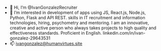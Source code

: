 - 👋 Hi, I’m @IvanGonzalezRecruiter
- 👀 I’m interested in development of apps  using JS, React.js, Node.js, Python, Flask and API REST. skills in IT recruitment and information technologies, hiring, psychometry and mentoring. I am an innovative, creative and active person who always takes projects to high quality and effectiveness standards. Proficient in English. linkedin.com/in/ivan-gonzalez-29643531
- 📫 ivangonzalez@humanvirtues.site 

<!---
IvanGonzalezRecruiter/IvanGonzalezRecruiter is a ✨ special ✨ repository because its `README.md` (this file) appears on your GitHub profile.
You can click the Preview link to take a look at your changes.
--->
